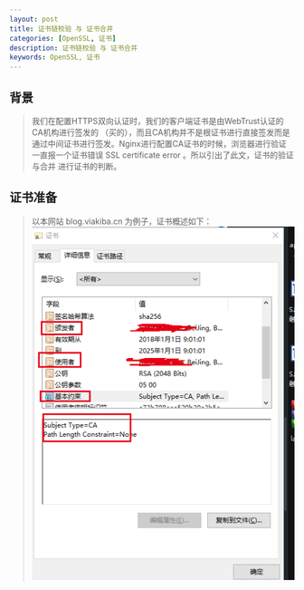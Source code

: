 ```yaml
---
layout: post
title: 证书链校验 与 证书合并
categories: [OpenSSL, 证书]
description: 证书链校验 与 证书合并
keywords: OpenSSL, 证书
---
```


## 背景
>我们在配置HTTPS双向认证时，我们的客户端证书是由WebTrust认证的CA机构进行签发的 （买的），而且CA机构并不是根证书进行直接签发而是通过中间证书进行签发。Nginx进行配置CA证书的时候，浏览器进行验证 一直报一个证书错误 SSL certificate error 。所以引出了此文，证书的验证与合并 进行证书的判断。

## 证书准备
>以本网站 blog.viakiba.cn 为例子，证书概述如下：
![CA证书截图](/images/post/201808/ca.png)

